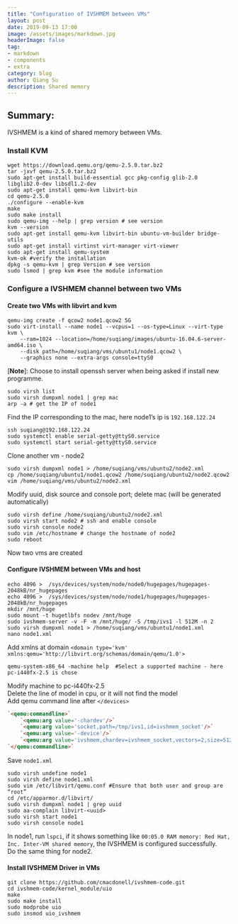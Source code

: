 ```yaml
---
title: "Configuration of IVSHMEM between VMs"
layout: post
date: 2019-09-13 17:00
image: /assets/images/markdown.jpg
headerImage: false
tag:
- markdown
- components
- extra
category: blog
author: Qiang Su
description: Shared memory
---
```


## Summary:

IVSHMEM is a kind of shared memory between VMs.

### Install KVM  
```
wget https://download.qemu.org/qemu-2.5.0.tar.bz2
tar -jxvf qemu-2.5.0.tar.bz2
sudo apt-get install build-essential gcc pkg-config glib-2.0 libglib2.0-dev libsdl1.2-dev
sudo apt-get install qemu-kvm libvirt-bin
cd qemu-2.5.0
./configure --enable-kvm
make
sudo make install
sudo qemu-img --help | grep version # see version  
kvm --version
sudo apt-get install qemu-kvm libvirt-bin ubuntu-vm-builder bridge-utils
sudo apt-get install virtinst virt-manager virt-viewer
sudo apt-get install qemu-system
kvm-ok #verify the installation  
dpkg -s qemu-kvm | grep Version # see version  
sudo lsmod | grep kvm #see the module information  
```

### Configure a IVSHMEM channel between two VMs  
#### Create two VMs with libvirt and kvm  

```
qemu-img create -f qcow2 node1.qcow2 5G
sudo virt-install --name node1 --vcpus=1 --os-type=Linux --virt-type kvm \
    --ram=1024 --location=/home/suqiang/images/ubuntu-16.04.6-server-amd64.iso \
    --disk path=/home/suqiang/vms/ubuntu1/node1.qcow2 \
    --graphics none --extra-args console=ttyS0
```
[**Note**]: Choose to install openssh server when being asked if install new programme.
```
sudo virsh list
sudo virsh dumpxml node1 | grep mac
arp -a # get the IP of node1  
```
Find the IP corresponding to the mac, here node1’s ip is `192.168.122.24`  
```
ssh suqiang@192.168.122.24
sudo systemctl enable serial-getty@ttyS0.service
sudo systemctl start serial-getty@ttyS0.service  
```

Clone another vm - node2  
```
sudo virsh dumpxml node1 > /home/suqiang/vms/ubuntu2/node2.xml
cp /home/suqiang/ubuntu1/node1.qcow2 /home/suqiang/ubuntu2/node2.qcow2
vim /home/suqiang/vms/ubuntu2/node2.xml
```
Modify uuid, disk source and console port; delete mac (will be generated automatically)  
```
sudo virsh define /home/suqiang/ubuntu2/node2.xml
sudo virsh start node2 # ssh and enable console
sudo virsh console node2
sudo vim /etc/hostname # change the hostname of node2  
sudo reboot
```
Now two vms are created  

#### Configure IVSHMEM between VMs and host  
```
echo 4096 >  /sys/devices/system/node/node0/hugepages/hugepages-2048kB/nr_hugepages
echo 4096 >  /sys/devices/system/node/node1/hugepages/hugepages-2048kB/nr_hugepages
mkdir /mnt/huge
sudo mount -t hugetlbfs nodev /mnt/huge
sudo ivshmem-server -v -F -m /mnt/huge/ -S /tmp/ivs1 -l 512M -n 2
sudo virsh dumpxml node1 > /home/suqiang/vms/ubuntu1/node1.xml 
nano node1.xml
```
Add xmlns at domain  `<domain type='kvm' xmlns:qemu='http://libvirt.org/schemas/domain/qemu/1.0'>`  
```  
qemu-system-x86_64 -machine help  #Select a supported machine - here pc-i440fx-2.5 is chose  
```
Modify machine to pc-i440fx-2.5  
Delete the line of model in cpu, or it will not find the model  
Add qemu command line after `</devices>`  
```html
`<qemu:commandline>`  
    `<qemu:arg value='-chardev'/>`  
    `<qemu:arg value='socket,path=/tmp/ivs1,id=ivshmem_socket'/>`  
    `<qemu:arg value='-device'/>`  
    `<qemu:arg value='ivshmem,chardev=ivshmem_socket,vectors=2,size=512M'/>`  
`</qemu:commandline>`  
```
Save `node1.xml `   
```
sudo virsh undefine node1
sudo virsh define node1.xml
sudo vim /etc/libvirt/qemu.conf #Ensure that both user and group are “root”  
cd /etc/apparmor.d/libvirt/
sudo virsh dumpxml node1 | grep uuid
sudo aa-complain libvirt-<uuid>
sudo virsh start node1
sudo virsh console node1
```
In node1, run `lspci`, if it shows something like `00:05.0 RAM memory: Red Hat, Inc. Inter-VM shared memory`, the IVSHMEM is configured successfully.  
Do the same thing for node2.  

#### Install IVSHMEM Driver in VMs
```
git clone https://github.com/cmacdonell/ivshmem-code.git
cd ivshmem-code/kernel_module/uio
make
sudo make install
sudo modprobe uio
sudo insmod uio_ivshmem
```






